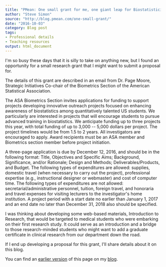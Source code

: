 ```yaml
---
title: "PMean: One small grant for me, one giant leap for Biostatisticians"
author: "Steve Simon"
source: "http://blog.pmean.com/one-small-grant/"
date: "2016-10-03"
category: Blog post
tags: 
- Professional details
- Teaching resources
output: html_document
---
```


I'm so busy these days that it is silly to take on anything new, but I found an opportunity for a small research grant that I might want to submit a proposal for.

<!---More--->

The details of this grant are described in an email from Dr. Page Moore, Strategic Initiatives Co-chair of the Biometrics Section of the American Statistical Association.

The ASA Biometrics Section invites applications for funding to support projects developing innovative outreach projects focused on enhancing awareness of biostatistics among quantitatively talented US students. We particularly are interested in projects that will encourage students to pursue advanced training in biostatistics. We anticipate funding up to three projects this year, with total funding of up to 3,000 -- 5,000 dollars per project. The project timelines would be from 1.5 to 2 years. All investigators are encouraged to apply. Award recipients must be an ASA member and Biometrics section member before project initiation.

A three-page application is due by December 12, 2016, and should be in the following format: Title, Objectives and Specific Aims; Background, Significance, and/or Rationale; Design and Methods; Deliverables/Products, and Budget. The following types of expenditures are allowed: supplies, domestic travel (when necessary to carry out the project), professional expertise (e.g., instructional designer or webmaster) and cost of computer time. The following types of expenditures are not allowed: secretarial/administrative personnel, tuition, foreign travel, and honoraria and travel expenses for visiting lecturers to the investigator's home institution. A project period with a start date no earlier than January 1, 2017 and an end date no later than December 31, 2018 also should be specified.

I was thinking about developing some web-based materials, Introduction to Research, that would be targeted to medical students who were embarking on their first research study. It could serve as an introduction and a bridge to those research-minded students who might want to add a graduate certificate in clinical research from our department down the road.

If I end up developing a proposal for this grant, I'll share details about it on this blog.

You can find an [earlier version][sim1] of this page on my [blog][sim2].

[sim1]: http://blog.pmean.com/one-small-grant/
[sim2]: http://blog.pmean.com
